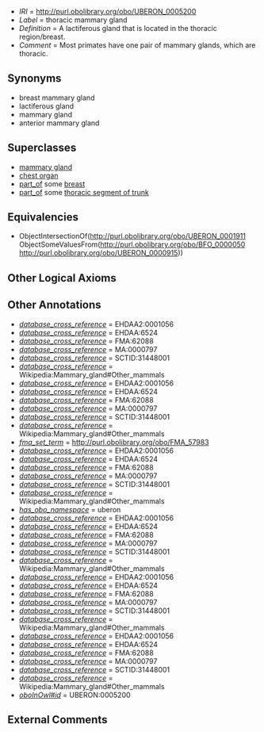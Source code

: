  * *IRI* = http://purl.obolibrary.org/obo/UBERON_0005200
 * *Label* = thoracic mammary gland
 * *Definition* = A lactiferous gland that is located in the thoracic region/breast.
 * *Comment* = Most primates have one pair of mammary glands, which are thoracic.

## Synonyms

 * breast mammary gland
 * lactiferous gland
 * mammary gland
 * anterior mammary gland

## Superclasses

 * [mammary gland](../../UBERON/11/UBERON_0001911.md)
 * [chest organ](../../UBERON/75/UBERON_0005175.md)
 * [part_of](../../BFO/50/BFO_0000050.md) some [breast](../../UBERON/10/UBERON_0000310.md)
 * [part_of](../../BFO/50/BFO_0000050.md) some [thoracic segment of trunk](../../UBERON/15/UBERON_0000915.md)

## Equivalencies

 * ObjectIntersectionOf(<http://purl.obolibrary.org/obo/UBERON_0001911> ObjectSomeValuesFrom(<http://purl.obolibrary.org/obo/BFO_0000050> <http://purl.obolibrary.org/obo/UBERON_0000915>))

## Other Logical Axioms


## Other Annotations

 * *[database_cross_reference](../../ef/oboInOwl#hasDbXref.md)* = EHDAA2:0001056
 * *[database_cross_reference](../../ef/oboInOwl#hasDbXref.md)* = EHDAA:6524
 * *[database_cross_reference](../../ef/oboInOwl#hasDbXref.md)* = FMA:62088
 * *[database_cross_reference](../../ef/oboInOwl#hasDbXref.md)* = MA:0000797
 * *[database_cross_reference](../../ef/oboInOwl#hasDbXref.md)* = SCTID:31448001
 * *[database_cross_reference](../../ef/oboInOwl#hasDbXref.md)* = Wikipedia:Mammary_gland#Other_mammals
 * *[database_cross_reference](../../ef/oboInOwl#hasDbXref.md)* = EHDAA2:0001056
 * *[database_cross_reference](../../ef/oboInOwl#hasDbXref.md)* = EHDAA:6524
 * *[database_cross_reference](../../ef/oboInOwl#hasDbXref.md)* = FMA:62088
 * *[database_cross_reference](../../ef/oboInOwl#hasDbXref.md)* = MA:0000797
 * *[database_cross_reference](../../ef/oboInOwl#hasDbXref.md)* = SCTID:31448001
 * *[database_cross_reference](../../ef/oboInOwl#hasDbXref.md)* = Wikipedia:Mammary_gland#Other_mammals
 * *[fma_set_term](../../core#fma/rm/core#fma_set_term.md)* = http://purl.obolibrary.org/obo/FMA_57983
 * *[database_cross_reference](../../ef/oboInOwl#hasDbXref.md)* = EHDAA2:0001056
 * *[database_cross_reference](../../ef/oboInOwl#hasDbXref.md)* = EHDAA:6524
 * *[database_cross_reference](../../ef/oboInOwl#hasDbXref.md)* = FMA:62088
 * *[database_cross_reference](../../ef/oboInOwl#hasDbXref.md)* = MA:0000797
 * *[database_cross_reference](../../ef/oboInOwl#hasDbXref.md)* = SCTID:31448001
 * *[database_cross_reference](../../ef/oboInOwl#hasDbXref.md)* = Wikipedia:Mammary_gland#Other_mammals
 * *[has_obo_namespace](../../ce/oboInOwl#hasOBONamespace.md)* = uberon
 * *[database_cross_reference](../../ef/oboInOwl#hasDbXref.md)* = EHDAA2:0001056
 * *[database_cross_reference](../../ef/oboInOwl#hasDbXref.md)* = EHDAA:6524
 * *[database_cross_reference](../../ef/oboInOwl#hasDbXref.md)* = FMA:62088
 * *[database_cross_reference](../../ef/oboInOwl#hasDbXref.md)* = MA:0000797
 * *[database_cross_reference](../../ef/oboInOwl#hasDbXref.md)* = SCTID:31448001
 * *[database_cross_reference](../../ef/oboInOwl#hasDbXref.md)* = Wikipedia:Mammary_gland#Other_mammals
 * *[database_cross_reference](../../ef/oboInOwl#hasDbXref.md)* = EHDAA2:0001056
 * *[database_cross_reference](../../ef/oboInOwl#hasDbXref.md)* = EHDAA:6524
 * *[database_cross_reference](../../ef/oboInOwl#hasDbXref.md)* = FMA:62088
 * *[database_cross_reference](../../ef/oboInOwl#hasDbXref.md)* = MA:0000797
 * *[database_cross_reference](../../ef/oboInOwl#hasDbXref.md)* = SCTID:31448001
 * *[database_cross_reference](../../ef/oboInOwl#hasDbXref.md)* = Wikipedia:Mammary_gland#Other_mammals
 * *[database_cross_reference](../../ef/oboInOwl#hasDbXref.md)* = EHDAA2:0001056
 * *[database_cross_reference](../../ef/oboInOwl#hasDbXref.md)* = EHDAA:6524
 * *[database_cross_reference](../../ef/oboInOwl#hasDbXref.md)* = FMA:62088
 * *[database_cross_reference](../../ef/oboInOwl#hasDbXref.md)* = MA:0000797
 * *[database_cross_reference](../../ef/oboInOwl#hasDbXref.md)* = SCTID:31448001
 * *[database_cross_reference](../../ef/oboInOwl#hasDbXref.md)* = Wikipedia:Mammary_gland#Other_mammals
 * *[oboInOwl#id](../../id/oboInOwl#id.md)* = UBERON:0005200

## External Comments

